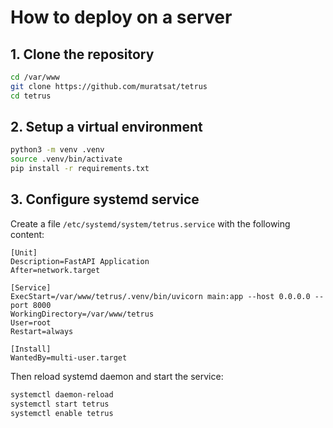 # How to deploy on a server

## 1. Clone the repository

```bash
cd /var/www
git clone https://github.com/muratsat/tetrus
cd tetrus
```

## 2. Setup a virtual environment

```bash
python3 -m venv .venv
source .venv/bin/activate
pip install -r requirements.txt
```

## 3. Configure systemd service

Create a file `/etc/systemd/system/tetrus.service` with the following content:

```
[Unit]
Description=FastAPI Application
After=network.target

[Service]
ExecStart=/var/www/tetrus/.venv/bin/uvicorn main:app --host 0.0.0.0 --port 8000
WorkingDirectory=/var/www/tetrus
User=root
Restart=always

[Install]
WantedBy=multi-user.target
```

Then reload systemd daemon and start the service:

```bash
systemctl daemon-reload
systemctl start tetrus
systemctl enable tetrus
```
